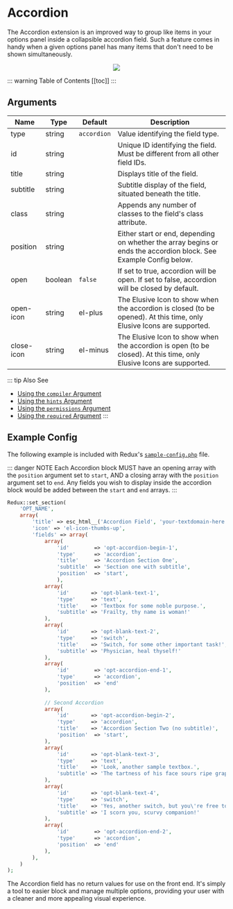 # Accordion <Badge text="field" type="warn"/>

The Accordion extension is an improved way to group like items in your options panel inside a collapsible accordion 
field. Such a feature comes in handy when a given options panel has many items that don't need to be shown 
simultaneously. 

<span style="display:block;text-align:center">![](img/accordion.png)</span>

::: warning Table of Contents
[[toc]]
:::

Arguments
-----
|Name|Type|Default|Description|
|--- |--- |--- |--- |
|type|string|`accordion`|Value identifying the field type.|
|id|string||Unique ID identifying the field. Must be different from all other field IDs.|
|title|string||Displays title of the field.|
|subtitle|string||Subtitle display of the field, situated beneath the title.|
|class|string||Appends any number of classes to the field's class attribute.|
|position|string||Either start or end, depending on whether the array begins or ends the accordion block. See Example Config below.|
|open|boolean|`false`|If set to true, accordion will be open. If set to false, accordion will be closed by default.|
|open-icon|string|el-plus|The Elusive Icon to show when the accordion is closed (to be opened). At this time, only Elusive Icons are supported.|
|close-icon|string|el-minus|The Elusive Icon to show when the accordion is open (to be closed). At this time, only Elusive Icons are supported.|

::: tip Also See
- [Using the `compiler` Argument](../configuration/fields/compiler.md)
- [Using the `hints` Argument](../configuration/fields/hints.md)
- [Using the `permissions` Argument](../configuration/fields/permissions.md)
- [Using the `required` Argument](../configuration/fields/required.md)
:::

## Example Config

The following example is included with Redux's [`sample-config.php`](https://github.com/reduxframework/redux-framework/blob/master/sample/sample-config.php) file.

::: danger NOTE
Each Accordion block MUST have an opening array with the `position` argument set to `start`, AND a closing array with the `position` argument set to `end`. Any fields you wish to display inside the accordion block would be added between the `start` and `end` arrays.
:::

```php
Redux::set_section( 
    'OPT_NAME',  
    array(
        'title' => esc_html__('Accordion Field', 'your-textdomain-here' ),
        'icon' => 'el-icon-thumbs-up',
        'fields' => array(
            array(
                'id'        => 'opt-accordion-begin-1',
                'type'      => 'accordion',
                'title'     => 'Accordion Section One',
                'subtitle'  => 'Section one with subtitle',
                'position'  => 'start',    
                ),
            array(
                'id'       => 'opt-blank-text-1',
                'type'     => 'text',
                'title'    => 'Textbox for some noble purpose.',
                'subtitle' => 'Frailty, thy name is woman!'
            ),
            array(
                'id'       => 'opt-blank-text-2',
                'type'     => 'switch',
                'title'    => 'Switch, for some other important task!',
                'subtitle' => 'Physician, heal thyself!'
            ),             
            array(
                'id'        => 'opt-accordion-end-1',
                'type'      => 'accordion',
                'position'  => 'end'
            ),
            
            // Second Accordion
            array(
                'id'       => 'opt-accordion-begin-2',
                'type'     => 'accordion',
                'title'    => 'Accordion Section Two (no subtitle)',
                'position'  => 'start',
            ),
            array(
                'id'       => 'opt-blank-text-3',
                'type'     => 'text',
                'title'    => 'Look, another sample textbox.',
                'subtitle' => 'The tartness of his face sours ripe grapes.'
            ),
            array(
                'id'       => 'opt-blank-text-4',
                'type'     => 'switch',
                'title'    => 'Yes, another switch, but you\'re free to use any field you like.',
                'subtitle' => 'I scorn you, scurvy companion!'
            ),             
            array(
                'id'        => 'opt-accordion-end-2',
                'type'      => 'accordion',
                'position'  => 'end'
            ),
        ),
    )
);
```

The Accordion field has no return values for use on the front end. It's simply a tool to easier block and manage multiple options, providing your user with a cleaner and more appealing visual experience.